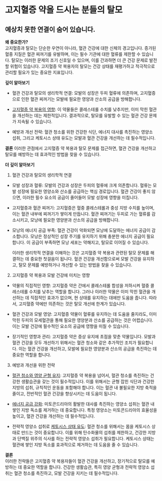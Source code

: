 
# 고지혈증 약을 드시는 분들의 탈모
## 예상치 못한 연결이 숨어 있습니다.

  
**왜 중요한가?**  
 고지혈증과 탈모는 단순한 우연이 아니라, 혈관 건강에 대한 신체의 경고입니다. 증가된 혈중 지질은 혈관 찌꺼기를 유발하며, 이는 필수 기관에 대한 혈류를 제한할 수 있습니다. 탈모는 이러한 문제의 조기 신호일 수 있으며, 이를 간과하면 더 큰 건강 문제로 발전할 위험이 있습니다. 고지혈증 약 복용자의 탈모는 건강 상태를 재평가하고 적극적으로 관리할 필요가 있는 중요한 지표입니다.  
  
**깊이 알아보기**  
 
 - 혈관 건강과 탈모의 생리학적 연결: 모발의 성장은 두피 혈류에 의존하며, 고지혈증으로 인한 혈관 찌꺼기는 모발에 필요한 영양과 산소의 공급을 방해합니다.  
  
 - [고지혈증 약 복용의 영향](https://frontier-three.vercel.app/kr/m04/m0401/m040102/m04010205): 이 약물들은 콜레스테롤 수치를 낮추지만, 이미 막힌 혈관을 개선하는 데는 제한적입니다. 결과적으로, 탈모를 유발할 수 있는 혈관 건강 문제가 지속될 수 있습니다.  
  
 - 예방과 개선 전략: 혈관 청소를 위한 건강한 식단, 에너지 대사를 촉진하는 영양소 섭취, 그리고 케토시스 상태 유도는 모발과 혈관 건강을 개선하는 데 필수적입니다.  
  
**결론**
이러한 관점에서 고지혈증 약 복용과 탈모 문제를 접근하면, 혈관 건강을 개선하고 탈모를 예방하는 데 효과적인 방법을 찾을 수 있습니다.  
  
  
**더 깊이 알아보기**  
  
 1. 혈관 건강과 탈모의 생리학적 연결  
  
 - 모발 성장과 혈류: 모발의 건강과 성장은 두피의 혈류에 크게 의존합니다. 혈류는 모발 성장에 필요한 영양소와 산소를 공급하는 핵심 경로입니다. 혈관 건강이 좋지 않으면, 이러한 필수 요소의 공급이 줄어들어 모발 성장에 영향을 미칩니다.  
  
 - 고지혈증과 혈관 찌꺼기: 고지혈증은 혈중 콜레스테롤과 중성 지방 수치를 높이며, 이는 혈관 내부에 찌꺼기가 쌓이게 만듭니다. 혈관 찌꺼기는 두피로 가는 혈류를 감소시키고, 모낭에 필요한 영양분과 산소의 공급을 방해합니다.  
  
 - 모낭의 에너지 공급 부족: 혈관 건강이 악화되면 모낭에 도달하는 에너지 공급이 감소합니다. 모낭은 정상적인 성장 주기를 유지하기 위해 충분한 에너지 공급이 필요합니다. 이 공급이 부족하면 모낭 세포는 약해지고, 탈모로 이어질 수 있습니다.  
  
   이러한 생리학적 연결을 이해하는 것은 고지혈증 약 복용과 관련된 탈모 문제를 해결하는 데 중요한 첫걸음이 됩니다. 혈관 건강을 개선함으로써 모발 건강을 유지하고, 탈모 문제를 예방하거나 개선할 수 있는 방법을 찾을 수 있습니다.  
  
2. 고지혈증 약 복용과 모발 건강에 미치는 영향  
  
 - 약물의 직접적인 영향: 고지혈증 약은 간에서 콜레스테롤 합성을 저하시켜 혈중 콜레스테롤 수치를 낮추는 역할을 합니다. 그러나 이러한 약물은 이미 막힌 혈관을 개선하는 데 직접적인 효과가 없으며, 현 상태를 유지하는 데에만 도움을 줍니다. 따라서, 고지혈증 약에만 의존하는 것은 탈모 개선에 한계가 있습니다.  
  
 - 혈관 건강과 모발 영양: 고지혈증 약물이 혈류를 유지하는 데 도움을 줄지라도, 이미 막힌 두피의 모세혈관을 통해 필요한 영양분과 산소를 공급하는 것은 어렵습니다. 이는 모발 건강에 필수적인 요소의 공급에 영향을 미칠 수 있습니다.  
  
 - 장기적인 영향과 관리: 고지혈증 약은 증상 유지에 초점을 맞춘 약물입니다. 모발과 혈관 건강을 모두 개선하기 위해서는 혈관 청소와 같은 추가적인 조치가 필요합니다. 이는 혈관 건강을 개선하고, 모발에 필요한 영양분과 산소의 공급을 촉진하는 데 중요한 역할을 합니다.  
  
3. 예방과 개선을 위한 전략  
  
 - [혈관 청소와 영양 균형 유지](https://frontier-three.vercel.app/kr/m04/m0403/m040302): 고지혈증 약 복용을 넘어서, 혈관 청소를 촉진하는 건강한 생활습관을 갖는 것이 필수적입니다. 이를 위해서는 균형 잡힌 식단과 건강한 지방의 섭취, 규칙적인 운동을 포함해야 합니다. 이는 혈관 내 불필요한 지방 축적을 줄이고, 전반적인 혈관 건강을 향상시키는 데 도움이 됩니다.  
  
 - [에너지 공급 강화](https://frontier-three.vercel.app/kr/m04/m0403/m040301/m04030101): 미토콘드리아의 활발한 대사를 촉진하는 영양소 섭취는 혈관 내 쌓인 지방 독소를 제거하는 데 중요합니다. 특정 영양소는 미토콘드리아의 효율성을 높이고, 혈관 건강을 개선하는 데 필수적입니다.  
  
 - 전략적 영양소 섭취로 [케토시스 상태 유도](https://frontier-three.vercel.app/kr/m04/m0407/m040703): 혈관 청소를 위해서는 몸을 케토시스 상태로 만드는 것이 중요합니다. 이를 위해 탄수화물의 섭취를 제한하고, 건강한 지방과 단백질 위주의 식사를 하는 전략적 영양소 섭취가 필요합니다. 케토시스 상태는 혈관에 쌓인 지방 독소를 효과적으로 제거하는 데 도움을 줄 수 있습니다.  
  
**결론**  
이러한 전략들은 고지혈증 약 복용자들이 혈관 건강을 개선하고, 장기적으로 탈모를 예방하는 데 중요한 역할을 합니다. 건강한 생활습관, 특히 영양 균형과 전략적 영양소 섭취는 혈관 청소를 촉진하고, 모발 건강을 지키는 데 필수적입니다.
<!--stackedit_data:
eyJoaXN0b3J5IjpbMTAwNzU3MzMzOF19
-->